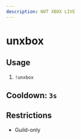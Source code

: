 ```yaml
---
description: NOT XBOX LIVE
---
```


# unxbox

## Usage

1. `!unxbox`

## Cooldown: `3s`

## Restrictions

* Guild-only

